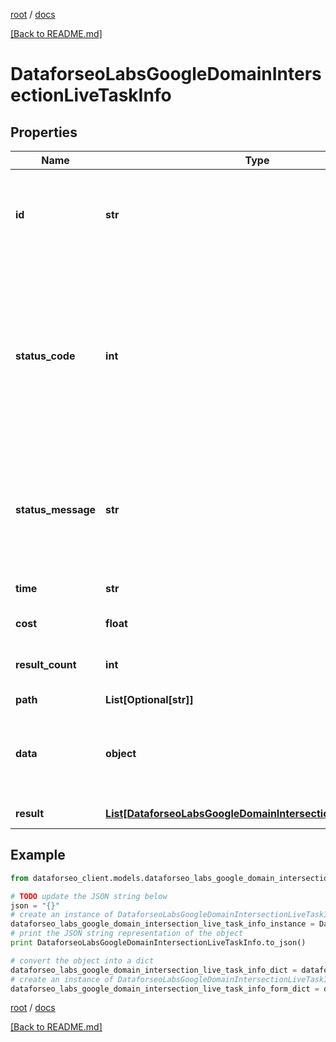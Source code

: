 [root](./../ "root") / [docs](./ "docs")

[[Back to README.md]](./../README.md "[Back to README.md]")

# DataforseoLabsGoogleDomainIntersectionLiveTaskInfo

## Properties

Name | Type | Description | Notes
------------ | ------------- | ------------- | -------------
**id** | **str** | task identifier unique task identifier in our system in the UUID format | [optional]
**status_code** | **int** | status code of the task generated by DataForSEO, can be within the following range: 10000-60000 you can find the full list of the response codes here | [optional]
**status_message** | **str** | informational message of the task you can find the full list of general informational messages here | [optional]
**time** | **str** | execution time, seconds | [optional]
**cost** | **float** | total tasks cost, USD | [optional]
**result_count** | **int** | number of elements in the result array | [optional]
**path** | **List[Optional[str]]** | URL path | [optional]
**data** | **object** | contains the same parameters that you specified in the POST request | [optional]
**result** | [**List[DataforseoLabsGoogleDomainIntersectionLiveResultInfo]**](DataforseoLabsGoogleDomainIntersectionLiveResultInfo.md) | array of results | [optional]

## Example

```python
from dataforseo_client.models.dataforseo_labs_google_domain_intersection_live_task_info import DataforseoLabsGoogleDomainIntersectionLiveTaskInfo

# TODO update the JSON string below
json = "{}"
# create an instance of DataforseoLabsGoogleDomainIntersectionLiveTaskInfo from a JSON string
dataforseo_labs_google_domain_intersection_live_task_info_instance = DataforseoLabsGoogleDomainIntersectionLiveTaskInfo.from_json(json)
# print the JSON string representation of the object
print DataforseoLabsGoogleDomainIntersectionLiveTaskInfo.to_json()

# convert the object into a dict
dataforseo_labs_google_domain_intersection_live_task_info_dict = dataforseo_labs_google_domain_intersection_live_task_info_instance.to_dict()
# create an instance of DataforseoLabsGoogleDomainIntersectionLiveTaskInfo from a dict
dataforseo_labs_google_domain_intersection_live_task_info_form_dict = dataforseo_labs_google_domain_intersection_live_task_info.from_dict(dataforseo_labs_google_domain_intersection_live_task_info_dict)
```

  

[root](./../ "root") / [docs](./ "docs")

[[Back to README.md]](./../README.md "[Back to README.md]")